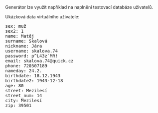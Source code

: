 Generátor lze využít například na naplnění testovací databáze uživatelů.

Ukázková data virtuálního uživatele:

<pre>
sex: muž
sex2: 1
name: Matěj
surname: Skalová
nickname: Jára
username: skalova.74
password: p^L43z`MR!
email: skalova.74@quick.cz
phone: 720507189
nameday: 24.2.
birthdate: 18.12.1943
birthdate2: 1943-12-18
age: 80
street: Mezilesí
street_num: 14
city: Mezilesí
zip: 39501
</pre>